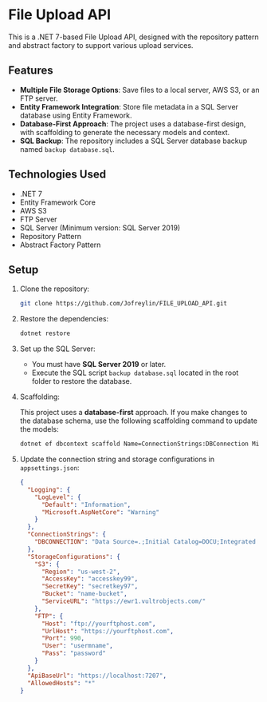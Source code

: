 
# File Upload API

This is a .NET 7-based File Upload API, designed with the repository pattern and abstract factory to support various upload services.

## Features

- **Multiple File Storage Options**: Save files to a local server, AWS S3, or an FTP server.
- **Entity Framework Integration**: Store file metadata in a SQL Server database using Entity Framework.
- **Database-First Approach**: The project uses a database-first design, with scaffolding to generate the necessary models and context.
- **SQL Backup**: The repository includes a SQL Server database backup named `backup database.sql`.

## Technologies Used

- .NET 7
- Entity Framework Core
- AWS S3
- FTP Server
- SQL Server (Minimum version: SQL Server 2019)
- Repository Pattern
- Abstract Factory Pattern

## Setup

1. Clone the repository:

   ```bash
   git clone https://github.com/Jofreylin/FILE_UPLOAD_API.git
   ```

2. Restore the dependencies:

   ```bash
   dotnet restore
   ```

3. Set up the SQL Server:

   - You must have **SQL Server 2019** or later.
   - Execute the SQL script `backup database.sql` located in the root folder to restore the database.

4. Scaffolding:

   This project uses a **database-first** approach. If you make changes to the database schema, use the following scaffolding command to update the models:

   ```bash
   dotnet ef dbcontext scaffold Name=ConnectionStrings:DBConnection Microsoft.EntityFrameworkCore.SqlServer --output-dir Models --force --data-annotations --project ./FILE_UPLOAD_API --context "DocApiContext"
   ```

5. Update the connection string and storage configurations in `appsettings.json`:

   ```json
   {
     "Logging": {
       "LogLevel": {
         "Default": "Information",
         "Microsoft.AspNetCore": "Warning"
       }
     },
     "ConnectionStrings": {
       "DBCONNECTION": "Data Source=.;Initial Catalog=DOCU;Integrated Security=True;Trust Server Certificate=true"
     },
     "StorageConfigurations": {
       "S3": {
         "Region": "us-west-2",
         "AccessKey": "accesskey99",
         "SecretKey": "secretkey97",
         "Bucket": "name-bucket",
         "ServiceURL": "https://ewr1.vultrobjects.com/"
       },
       "FTP": {
         "Host": "ftp://yourftphost.com",
         "UrlHost": "https://yourftphost.com",
         "Port": 990,
         "User": "usermname",
         "Pass": "password"
       }
     },
     "ApiBaseUrl": "https://localhost:7207",
     "AllowedHosts": "*"
   }
   ```
